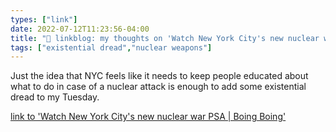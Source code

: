 ```yaml
---
types: ["link"]
date: 2022-07-12T11:23:56-04:00
title: "🔗 linkblog: my thoughts on 'Watch New York City's new nuclear war PSA | Boing Boing'"
tags: ["existential dread","nuclear weapons"]
---
```

Just the idea that NYC feels like it needs to keep people educated about what to do in case of a nuclear attack is enough to add some existential dread to my Tuesday.
 

[link to 'Watch New York City's new nuclear war PSA | Boing Boing'](https://boingboing.net/2022/07/12/watch-new-york-citys-new-nuclear-war-psa.html)
